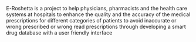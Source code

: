 E-Roshetta is a project to help physicians, pharmacists and the health care systems at hospitals to enhance the quality and the accuracy of the medical prescriptions for different categories of patients to avoid inaccurate or wrong prescribed or wrong read prescriptions through developing a smart drug database with a user friendly interface